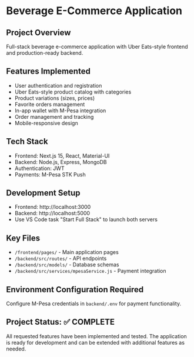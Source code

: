 # Beverage E-Commerce Application

## Project Overview
Full-stack beverage e-commerce application with Uber Eats-style frontend and production-ready backend.

## Features Implemented
- User authentication and registration
- Uber Eats-style product catalog with categories
- Product variations (sizes, prices)
- Favorite orders management
- In-app wallet with M-Pesa integration
- Order management and tracking
- Mobile-responsive design

## Tech Stack
- Frontend: Next.js 15, React, Material-UI
- Backend: Node.js, Express, MongoDB
- Authentication: JWT
- Payments: M-Pesa STK Push

## Development Setup
- Frontend: http://localhost:3000
- Backend: http://localhost:5000
- Use VS Code task "Start Full Stack" to launch both servers

## Key Files
- `/frontend/pages/` - Main application pages
- `/backend/src/routes/` - API endpoints
- `/backend/src/models/` - Database schemas
- `/backend/src/services/mpesaService.js` - Payment integration

## Environment Configuration Required
Configure M-Pesa credentials in `backend/.env` for payment functionality.

## Project Status: ✅ COMPLETE
All requested features have been implemented and tested. The application is ready for development and can be extended with additional features as needed.

